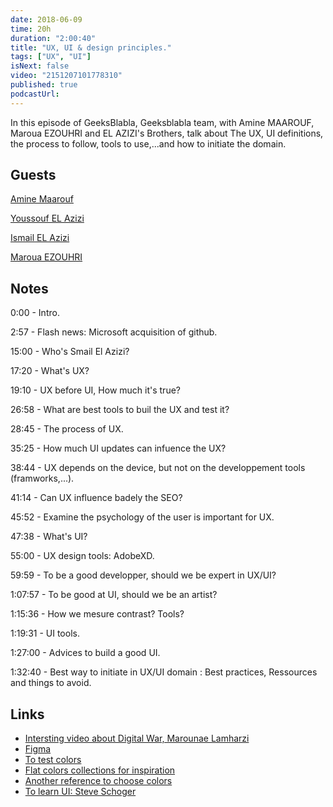 ```yaml
---
date: 2018-06-09
time: 20h
duration: "2:00:40"
title: "UX, UI & design principles."
tags: ["UX", "UI"]
isNext: false
video: "2151207101778310"
published: true
podcastUrl:
---
```


In this episode of GeeksBlabla, Geeksblabla team, with Amine MAAROUF, Maroua EZOUHRI and EL AZIZI's Brothers, talk about The UX, UI definitions, the process to follow, tools to use,...and how to initiate the domain.

## Guests

[Amine Maarouf](https://web.facebook.com/amiiiinema)

[Youssouf EL Azizi](https://elazizi.com/)

[Ismail EL Azizi](https://ismailelazizi.com/)

[Maroua EZOUHRI](https://www.facebook.com/maroua.ezouhri.1)

## Notes

0:00 - Intro.

2:57 - Flash news: Microsoft acquisition of github.

15:00 - Who's Smail El Azizi?

17:20 - What's UX?

19:10 - UX before UI, How much it's true?

26:58 - What are best tools to buil the UX and test it?

28:45 - The process of UX.

35:25 - How much UI updates can infuence the UX?

38:44 - UX depends on the device, but not on the developpement tools (framworks,...).

41:14 - Can UX influence badely the SEO?

45:52 - Examine the psychology of the user is important for UX.

47:38 - What's UI?

55:00 - UX design tools: AdobeXD.

59:59 - To be a good developper, should we be expert in UX/UI?

1:07:57 - To be good at UI, should we be an artist?

1:15:36 - How we mesure contrast? Tools?

1:19:31 - UI tools.

1:27:00 - Advices to build a good UI.

1:32:40 - Best way to initiate in UX/UI domain : Best practices, Ressources and things to avoid.

## Links

- [Intersting video about Digital War, Marounae Lamharzi](https://www.youtube.com/watch?v=Saqb2Fk58aw&feature=youtu.be&fbclid=IwAR0WkKsgg30BnjrYbka_K5esdrR83Of7FFvBHGX_oTlEend-CD7JPqpgYZI)
- [Figma](Www.figma.com)
- [To test colors](https://coolors.co/)
- [Flat colors collections for inspiration](https://flatuicolors.com/)
- [Another reference to choose colors](http://colorsupplyyy.com/app/)
- [To learn UI: Steve Schoger](https://www.youtube.com/channel/UCxqiDtkXtOCNJdckODHk9YA)
